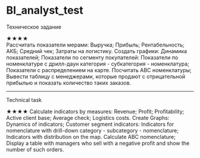 # BI_analyst_test

Техническое задание

★★★★	
Рассчитать показатели мерами:
  Выручка;
  Прибыль;
  Рентабельность;
  АКБ;
  Средний чек;
  Затраты на логистику.
Создать графики:
  Динамика показателей;
  Показатели по сегменту покупателей:
  Показатели по номенклатуре с дрилл-даун категория - субкатегория - номенклатура;
  Показатели с распределением на карте.
Посчитать АВС номенклатуры;
Вывести таблицу с менеджерами, которые продают с отрицательной прибылью и показать количество таких заказов.
________________________________

Technical task

★★★★
Calculate indicators by measures:
   Revenue;
   Profit;
   Profitability;
   Active client base;
   Average check;
   Logistics costs.
Create Graphs:
   Dynamics of indicators;
   Customer segment indicators:
   Indicators for nomenclature with drill-down category - subcategory - nomenclature;
   Indicators with distribution on the map.
Calculate ABC nomenclature;
Display a table with managers who sell with a negative profit and show the number of such orders.
